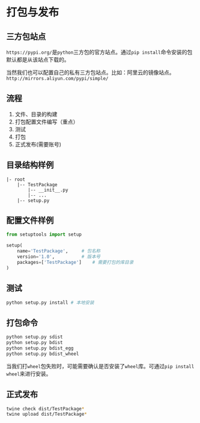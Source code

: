 # 打包与发布

## 三方包站点
`https://pypi.org/`是`python`三方包的官方站点。通过`pip install`命令安装的包默认都是从该站点下载的。

当然我们也可以配置自己的私有三方包站点。比如：阿里云的镜像站点。`http://mirrors.aliyun.com/pypi/simple/`

## 流程
1. 文件、目录的构建
1. 打包配置文件编写（重点）
1. 测试
1. 打包
1. 正式发布(需要账号)

## 目录结构样例
```text
|- root 
    |-- TestPackage 
        |-- __init__.py 
        |-- ... 
    |-- setup.py
```

## 配置文件样例
```python
from setuptools import setup

setup(
    name='TestPackage',     # 包名称
    version='1.0',          # 版本号
    packages=['TestPackage']    # 需要打包的库目录
)
```

## 测试
```bash
python setup.py install # 本地安装
```

## 打包命令
```bash
python setup.py sdist 
python setup.py bdist 
python setup.py bdist_egg 
python setup.py bdist_wheel
```
当我们打`wheel`包失败时，可能需要确认是否安装了`wheel`库。可通过`pip install wheel`来进行安装。

## 正式发布
```bash
twine check dist/TestPackage*
twine upload dist/TestPackage*
```



